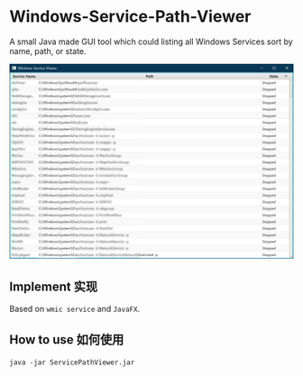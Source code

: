 # Windows-Service-Path-Viewer
A small Java made GUI tool which could listing all Windows Services sort by name, path, or state.

![](https://github.com/WuWaA/Windows-Service-Path-Viewer/raw/master/Preview.png)

## Implement 实现
Based on `wmic service` and `JavaFX`.

## How to use 如何使用
`java -jar ServicePathViewer.jar`
